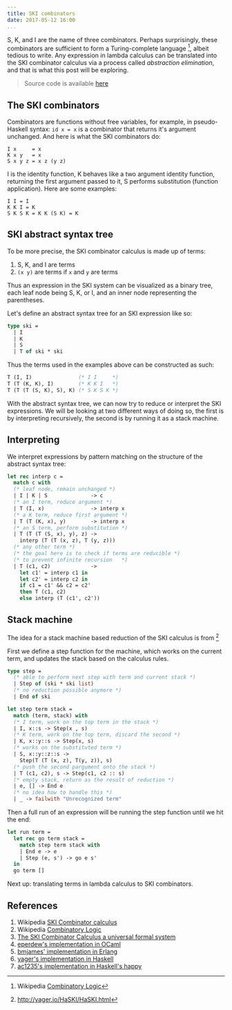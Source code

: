 ```yaml
---
title: SKI combinators
date: 2017-05-12 16:00
...
```


S, K, and I are the name of three combinators.
Perhaps surprisingly, these combinators are sufficient to
form a Turing-complete language [^1],
albeit tedious to write.
Any expression in lambda calculus can be translated into the SKI combinator calculus via
a process called *abstraction elimination*, and that is what this post will be exploring.

> Source code is available [here](https://github.com/ngzhian/ski)

[^1]: Wikipedia [Combinatory Logic](https://en.wikipedia.org/wiki/Combinatory_logic#Completeness_of_the_S-K_basis)

## The SKI combinators

Combinators are functions without free variables, for example, in pseudo-Haskell syntax:
`id x = x` is a combinator that returns it's argument unchanged.
And here is what the SKI combinators do:

```
I x     = x
K x y   = x
S x y z = x z (y z)
```

I is the identity function, K behaves like a two argument identity function, returning
the first argument passed to it, S performs substitution (function application).
Here are some examples:

```
I I = I
K K I = K
S K S K = K K (S K) = K
```

## SKI abstract syntax tree

To be more precise, the SKI combinator calculus is made up of terms:
1. S, K, and I are terms
2. `(x y)` are terms if `x` and `y` are terms

Thus an expression in the SKI system can be visualized as a binary tree,
each leaf node being S, K, or I, and an inner node representing the parentheses.

Let's define an abstract syntax tree for an SKI expression like so:


```ocaml
type ski =
  | I
  | K
  | S
  | T of ski * ski
```

Thus the terms used in the examples above can be constructed as such:

```ocaml
T (I, I)               (* I I     *)
T (T (K, K), I)        (* K K I   *)
T (T (T (S, K), S), K) (* S K S K *)
```

With the abstract syntax tree, we can now try to reduce or interpret the SKI expressions.
We will be looking at two different ways of doing so, the first is by
interpreting recursively, the second is by running it as a stack machine.

## Interpreting

We interpret expressions by pattern matching on the structure of the abstract syntax tree:

```ocaml
let rec interp c =
  match c with
  (* leaf node, remain unchanged *)
  | I | K | S              -> c
  (* an I term, reduce argument *)
  | T (I, x)               -> interp x
  (* a K term, reduce first argument *)
  | T (T (K, x), y)        -> interp x
  (* an S term, perform substitution *)
  | T (T (T (S, x), y), z) ->
    interp (T (T (x, z), T (y, z)))
  (* any other term *)
  (* the goal here is to check if terms are reducible *)
  (* to prevent infinite recursion   *)
  | T (c1, c2)             ->
    let c1' = interp c1 in
    let c2' = interp c2 in
    if c1 = c1' && c2 = c2'
    then T (c1, c2)
    else interp (T (c1', c2'))
```

## Stack machine

The idea for a stack machine based reduction of the SKI calculus is from [^2]

[^2]:http://yager.io/HaSKI/HaSKI.html

First we define a step function for the machine,
which works on the current term, and updates the stack based on the calculus rules.

```ocaml
type step =
  (* able to perform next step with term and current stack *)
  | Step of (ski * ski list)
  (* no reduction possible anymore *)
  | End of ski

let step term stack =
  match (term, stack) with
  (* I term, work on the top term in the stack *)
  | I, x::s -> Step(x , s)
  (* K term, work on the top term, discard the second *)
  | K, x::y::s -> Step(x, s)
  (* works on the substituted term *)
  | S, x::y::z::s ->
    Step(T (T (x, z), T(y, z)), s)
  (* push the second pargument onto the stack *)
  | T (c1, c2), s -> Step(c1, c2 :: s)
  (* empty stack, return as the result of reduction *)
  | e, [] -> End e
  (* no idea how to handle this *)
  | _ -> failwith "Unrecognized term"
```

Then a full run of an expression will be running the step function until we hit the end:

```ocaml
let run term =
  let rec go term stack =
    match step term stack with
    | End e -> e
    | Step (e, s') -> go e s'
  in
  go term []
```

Next up: translating terms in lambda calculus to SKI combinators.

## References

1. Wikipedia [SKI Combinator calculus](https://en.wikipedia.org/wiki/SKI_combinator_calculus)
2. Wikipedia [Combinatory Logic](https://en.wikipedia.org/wiki/Combinatory_logic)
3. [The SKI Combinator Calculus a universal formal system](http://people.cs.uchicago.edu/~odonnell/Teacher/Lectures/Formal_Organization_of_Knowledge/Examples/combinator_calculus/)
4. [eperdew's implementation in OCaml](https://github.com/eperdew/SKI/)
5. [bmjames' implementation in Erlang](https://gist.github.com/bmjames/745291/ab52ffdf8230bbec9bcf1059825ad6d3fd7186f5)
6. [yager's implementation in Haskell](http://yager.io/HaSKI/HaSKI.html)
7. [ac1235's implementation in Haskell's happy](https://github.com/ac1235/ski-combinator-calculus/blob/master/ski.y)
